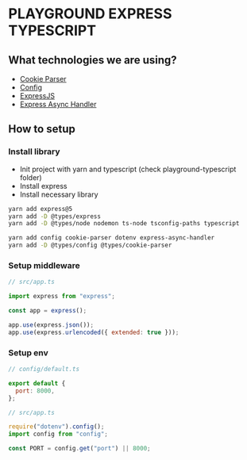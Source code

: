 # PLAYGROUND EXPRESS TYPESCRIPT

## What technologies we are using?

- [Cookie Parser](https://www.npmjs.com/package/cookie-parser)
- [Config](https://www.npmjs.com/package/config)
- [ExpressJS](https://expressjs.com/en/starter/installing.html)
- [Express Async Handler](https://www.npmjs.com/package/express-async-handler)

## How to setup

### Install library

- Init project with yarn and typescript (check playground-typescript folder)
- Install express
- Install necessary library

```bash
yarn add express@5
yarn add -D @types/express
yarn add -D @types/node nodemon ts-node tsconfig-paths typescript

yarn add config cookie-parser dotenv express-async-handler
yarn add -D @types/config @types/cookie-parser
```

### Setup middleware

```js
// src/app.ts

import express from "express";

const app = express();

app.use(express.json());
app.use(express.urlencoded({ extended: true }));
```

### Setup env

```js
// config/default.ts

export default {
  port: 8000,
};
```

```js
// src/app.ts

require("dotenv").config();
import config from "config";

const PORT = config.get("port") || 8000;
```
